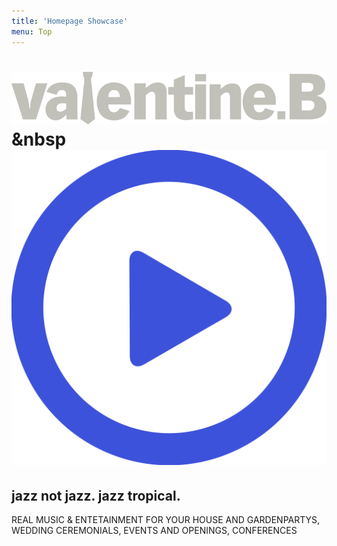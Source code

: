 ```yaml
---
title: 'Homepage Showcase'
menu: Top
---
```


# ![Valentine B](schrift.svg)&nbsp[![](playb.svg?resize=50,50)](De%20La%20Soul%20-%20Ring%20Ring%20Ring%20%28Ha%20Ha%20Hey%29_test.mp3)
## jazz not jazz. jazz tropical.
REAL MUSIC & ENTETAINMENT FOR YOUR HOUSE AND GARDENPARTYS, WEDDING CEREMONIALS, EVENTS AND OPENINGS, CONFERENCES
